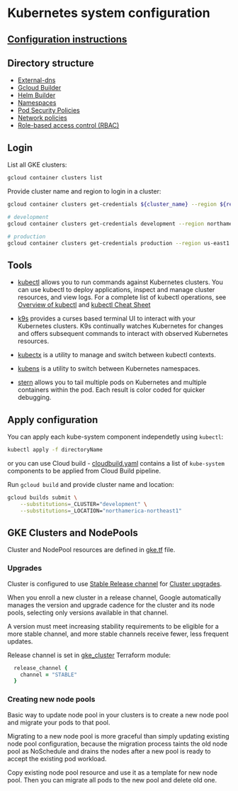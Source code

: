 # Kubernetes system configuration

## [Configuration instructions](./Kubernetes.md)

## Directory structure

- [External-dns](./external-dns)
- [Gcloud Builder](./gcloud)
- [Helm Builder](./helm)
- [Namespaces](./namespaces/)
- [Pod Security Policies](./psp/)
- [Network policies](./network-policy/)
- [Role-based access control (RBAC)](./rbac)

## Login

List all GKE clusters:

```bash
gcloud container clusters list
```

Provide cluster name and region to login in a cluster:

```bash
gcloud container clusters get-credentials ${cluster_name} --region ${region}

# development
gcloud container clusters get-credentials development --region northamerica-northeast1

# production
gcloud container clusters get-credentials production --region us-east1
```

## Tools

- [kubectl](https://kubernetes.io/docs/tasks/tools/install-kubectl/) allows you to run commands against Kubernetes clusters. You can use kubectl to deploy applications, inspect and manage cluster resources, and view logs. For a complete list of kubectl operations, see [Overview of kubectl](https://kubernetes.io/docs/reference/kubectl/overview/) and [kubectl Cheat Sheet](https://kubernetes.io/docs/reference/kubectl/cheatsheet/)

- [k9s](https://github.com/derailed/k9s) provides a curses based terminal UI to interact with your Kubernetes clusters. K9s continually watches Kubernetes for changes and offers subsequent commands to interact with observed Kubernetes resources.

- [kubectx](https://github.com/ahmetb/kubectx#kubectx1) is a utility to manage and switch between kubectl contexts.

- [kubens](https://github.com/ahmetb/kubectx#kubens1) is a utility to switch between Kubernetes namespaces.

- [stern](https://github.com/wercker/stern) allows you to tail multiple pods on Kubernetes and multiple containers within the pod. Each result is color coded for quicker debugging.

## Apply configuration  

You can apply each kube-system component independetly using `kubectl`:

```bash
kubectl apply -f directoryName
```

or you can use Cloud build - [cloudbuild.yaml](./cloudbuild.yaml) contains a list of `kube-system` components to be applied from Cloud Build pipeline.

Run `gcloud build` and provide cluster name and location:

```bash
gcloud builds submit \
    --substitutions=_CLUSTER="development" \
    --substitutions=_LOCATION="northamerica-northeast1"
```

## GKE Clusters and NodePools

Cluster and NodePool resources are defined in [gke.tf](../development/gke.tf) file.

### Upgrades

Cluster is configured to use [Stable Release channel](https://cloud.google.com/kubernetes-engine/docs/concepts/release-channels) for [Cluster upgrades](https://cloud.google.com/kubernetes-engine/docs/concepts/cluster-upgrades).

When you enroll a new cluster in a release channel, Google automatically manages the version and upgrade cadence for the cluster and its node pools, selecting only versions available in that channel.

A version must meet increasing stability requirements to be eligible for a more stable channel, and more stable channels receive fewer, less frequent updates.

Release channel is set in [gke_cluster](../../modules/gke_cluster/main.tf) Terraform module:

```ruby
  release_channel {
    channel = "STABLE"
  }
```

### Creating new node pools

Basic way to update node pool in your clusters is to create a new node pool and migrate your pods to that pool.

Migrating to a new node pool is more graceful than simply updating existing node pool configuration, because the migration process taints the old node pool as NoSchedule and drains the nodes after a new pool is ready to accept the existing pod workload.

Copy existing node pool resource and use it as a template for new node pool. Then you can migrate all pods to the new pool and delete old one.
